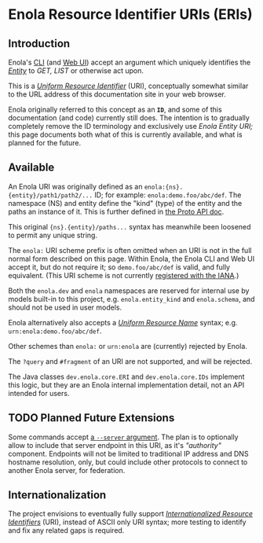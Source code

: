 <!--
    SPDX-License-Identifier: Apache-2.0

    Copyright 2023-2024 The Enola <https://enola.dev> Authors

    Licensed under the Apache License, Version 2.0 (the "License");
    you may not use this file except in compliance with the License.
    You may obtain a copy of the License at

        https://www.apache.org/licenses/LICENSE-2.0

    Unless required by applicable law or agreed to in writing, software
    distributed under the License is distributed on an "AS IS" BASIS,
    WITHOUT WARRANTIES OR CONDITIONS OF ANY KIND, either express or implied.
    See the License for the specific language governing permissions and
    limitations under the License.
-->

# Enola Resource Identifier URIs (ERIs)

## Introduction

Enola's [CLI](../use/help/index.md) (and [Web UI](../use/server/index.md))
accept an argument which uniquely identifies the [_Entity_](core-arch.md) to
_GET,_ _LIST_ or otherwise act upon.

This is a
_[Uniform Resource Identifier](https://en.wikipedia.org/wiki/Uniform_Resource_Identifier)_
(URI), conceptually somewhat similar to the URL address of this documentation
site in your web browser.

Enola originally referred to this concept as an **`ID`**, and some of this
documentation (and code) currently still does. The intention is to gradually
completely remove the ID terminology and exclusively use _Enola Entity URI;_
this page documents both what of this is currently available, and what is
planned for the future.

## Available

An Enola URI was originally defined as an `enola:{ns}.{entity}/path1/path2/...` ID; for example:
`enola:demo.foo/abc/def`. The namespace (NS) and entity define the "kind" (type)
of the entity and the paths an instance of it. This is further defined in
[the Proto API doc](../dev/proto/core.md#id).

This original `{ns}.{entity}/paths...` syntax has meanwhile been loosened to permit any unique string.

The `enola:` URI scheme prefix is often omitted when an URI is not in the full
normal form described on this page. Within Enola, the Enola CLI and Web UI
accept it, but do not require it; so `demo.foo/abc/def` is valid, and fully
equivalent. (This URI scheme is not currently
[registered with the IANA](https://en.m.wikipedia.org/wiki/List_of_URI_schemes).)

Both the `enola.dev` and `enola` namespaces are reserved for internal use by models built-in to this
project, e.g. `enola.entity_kind` and `enola.schema`, and should not be used in
user models. <!-- TODO Later change these to be enola.dev/schema etc. -->

Enola alternatively also accepts a
[_Uniform Resource Name_](https://en.wikipedia.org/wiki/Uniform_Resource_Name)
syntax; e.g. `urn:enola:demo.foo/abc/def`.

Other schemes than `enola:` or `urn:enola` are (currently) rejected by Enola.

The `?query` and `#fragment` of an URI are not supported, and will be rejected.

The Java classes `dev.enola.core.ERI` and `dev.enola.core.IDs` implement this logic,
but they are an Enola internal implementation detail, not an API intended for users.

## TODO Planned Future Extensions

Some commands accept
[a `--server` argument](https://docs.enola.dev/use/help/#get). The plan is to
optionally allow to include that server endpoint in this URI, as it's _"authority"_ component. Endpoints will not
be limited to traditional IP address and DNS hostname resolution, only, but
could include other protocols to connect to another Enola server, for federation.

## Internationalization

The project envisions to eventually fully support
[_Internationalized Resource Identifiers_](https://en.wikipedia.org/wiki/Internationalized_Resource_Identifier)
(URI), instead of ASCII only URI syntax; more testing to identify and fix any
related gaps is required.
